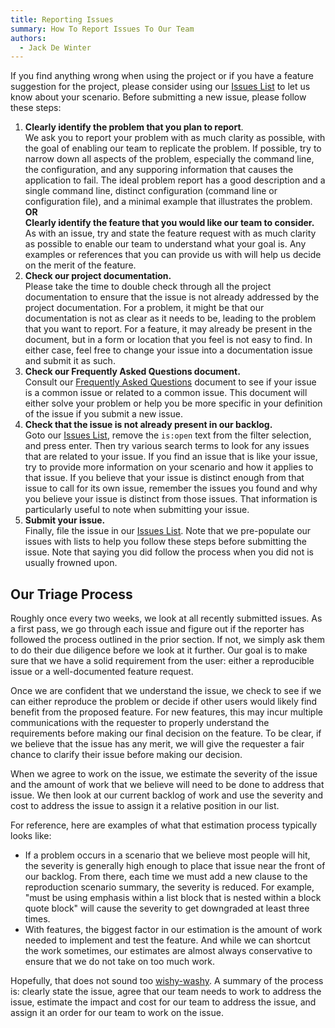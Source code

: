 ```yaml
---
title: Reporting Issues
summary: How To Report Issues To Our Team
authors:
  - Jack De Winter
---
```


If you find anything wrong when using the project or if you have a feature
suggestion for the project, please consider using our
[Issues List](https://github.com/jackdewinter/pyscan/issues) to let us know
about your scenario. Before submitting a new issue, please follow these steps:

1. **Clearly identify the problem that you plan to report**.  
   We ask you to
   report your problem with as much clarity as possible, with the goal of
   enabling our team to replicate the problem. If possible, try to narrow down
   all aspects of the problem, especially the command line, the configuration,
   and any supporing information that causes the application to fail. The ideal
   problem report has a good description and a single command line, distinct
   configuration (command line or configuration file), and a minimal example
   that illustrates the problem.  
   **OR**  
   **Clearly identify the feature that you would like our
   team to consider.**  
   As with an issue, try and state the feature request
   with as much clarity as possible to enable our team to understand what your
   goal is. Any examples or references that you can provide us with will help us
   decide on the merit of the feature.
1. **Check our project documentation.**  
   Please take the time to double check
   through all the project documentation to ensure that the issue is not
   already addressed by the project documentation. For a problem, it might be
   that our documentation is not as clear as it needs to be, leading to the
   problem that you want to report. For a feature, it may already be present
   in the document, but in a form or location that you feel is not easy to
   find. In either case, feel free to change your issue into a documentation
   issue and submit it as such.
1. **Check our Frequently Asked Questions document.**  
   Consult our
   [Frequently Asked Questions](./faq.md)
   document to see if your issue is a common issue or related to a common
   issue. This document will either solve your problem or help you be more
   specific in your definition of the issue if you submit a new issue.
1. **Check that the issue is not already present in our backlog.**  
   Goto our
   [Issues List](https://github.com/jackdewinter/pyscan/issues), remove
   the `is:open` text from the filter selection, and press enter. Then try
   various search terms to look for any issues that are related to your issue.
   If you find an issue that is like your issue, try to provide more
   information on your scenario and how it applies to that issue. If you
   believe that your issue is distinct enough from that issue to call for its
   own issue, remember the issues you found and why you believe your issue is
   distinct from those issues. That information is particularly useful to note
   when submitting your issue.
1. **Submit your issue.**  
   Finally, file the issue in our
   [Issues List](https://github.com/jackdewinter/pyscan/issues). Note that
   we pre-populate our issues with lists to help you follow these steps before
   submitting the issue. Note that saying you did follow the process when you
   did not is usually frowned upon.

## Our Triage Process

Roughly once every two weeks, we look at all recently submitted issues. As a first
pass, we go through each issue and figure out if the reporter has followed the process
outlined in the prior section. If not, we simply ask them to do their due
diligence before we look at it further. Our goal is to make sure that we have a
solid requirement from the user: either a reproducible issue or a
well-documented feature request.

Once we are confident that we understand the issue, we check to see if we can
either reproduce the problem or decide if other users would likely find benefit
from the proposed feature. For new features, this may incur multiple
communications with the requester to properly understand the requirements before
making our final decision on the feature. To be clear, if we believe that the
issue has any merit, we will give the requester a fair chance to clarify their
issue before making our decision.

When we agree to work on the issue, we estimate the severity of the issue and
the amount of work that we believe will need to be done to address that issue.
We then look at our current backlog of work and use the severity and cost to
address the issue to assign it a relative position in our list.

For reference, here are examples of what that estimation process typically looks
like:

- If a problem occurs in a scenario that we believe most people will hit, the
  severity is generally high enough to place that issue near the front of our
  backlog. From there, each time we must add a new clause to the reproduction
  scenario summary, the severity is reduced. For example, "must be using
  emphasis within a list block that is nested within a block quote block" will
  cause the severity to get downgraded at least three times.
- With features, the biggest factor in our estimation is the amount of work
  needed to implement and test the feature.  And while we can shortcut the
  work sometimes, our estimates are almost always conservative to ensure that
  we do not take on too much work.

Hopefully, that does not sound too
[wishy-washy](https://www.merriam-webster.com/dictionary/wishy-washy). A summary
of the process is: clearly state the issue, agree that our team needs to work to
address the issue, estimate the impact and cost for our team to address the
issue, and assign it an order for our team to work on the issue.
